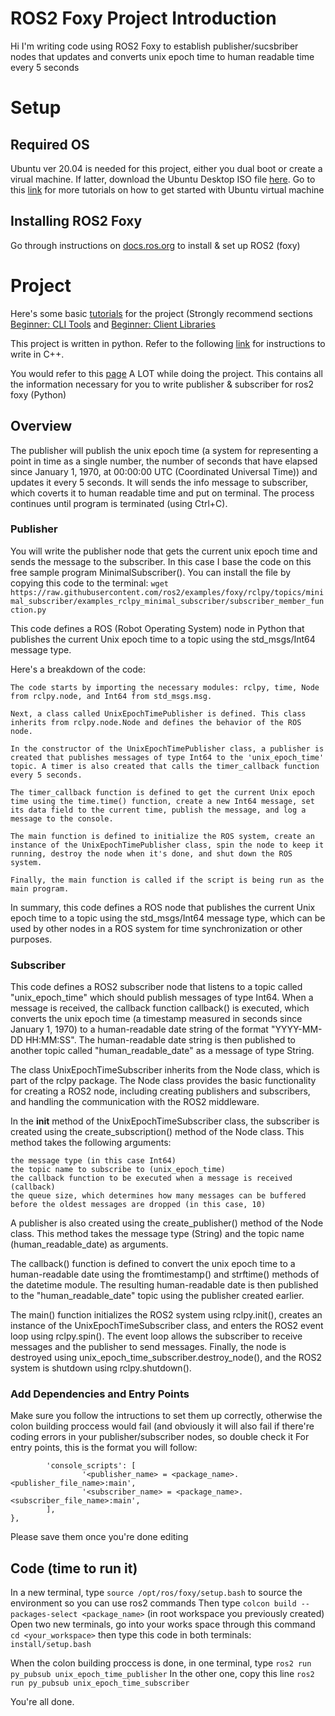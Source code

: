 
# ROS2 Foxy Project Introduction
 Hi I'm writing code using ROS2 Foxy to establish publisher/sucsbriber nodes that updates and converts unix epoch time to human readable time every 5 seconds
# Setup
## Required OS
Ubuntu ver 20.04 is needed for this project, either you dual boot or create a virual machine. If latter, download the Ubuntu Desktop ISO file [here](https://releases.ubuntu.com/20.04.5/). Go to this [link](https://ubuntu.com/tutorials/how-to-run-ubuntu-desktop-on-a-virtual-machine-using-virtualbox#1-overview) for more tutorials on how to get started with Ubuntu virtual machine
## Installing ROS2 Foxy
Go through instructions on [docs.ros.org](https://docs.ros.org/en/foxy/Installation/Ubuntu-Install-Debians.html) to install & set up ROS2 (foxy)
# Project
Here's some basic [tutorials](https://docs.ros.org/en/foxy/Tutorials.html) for the project (Strongly recommend sections [Beginner: CLI Tools](https://docs.ros.org/en/foxy/Tutorials/Beginner-CLI-Tools.html) and [Beginner: Client Libraries](https://docs.ros.org/en/foxy/Tutorials/Beginner-Client-Libraries.html)

This project is written in python. Refer to the following [link](https://docs.ros.org/en/foxy/Tutorials/Beginner-Client-Libraries/Writing-A-Simple-Cpp-Publisher-And-Subscriber.html) for instructions to write in C++.

You would refer to this [page](https://docs.ros.org/en/foxy/Tutorials/Beginner-Client-Libraries/Writing-A-Simple-Py-Publisher-And-Subscriber.html) A LOT while doing the project. This contains all the information necessary for you to write publisher & subscriber for ros2 foxy (Python)
## Overview
The publisher will publish the unix epoch time (a system for representing a point in time as a single number, the number of seconds that have elapsed since January 1, 1970, at 00:00:00 UTC (Coordinated Universal Time)) and updates it every 5 seconds. It will sends the info message to subscriber, which coverts it to human readable time and put on terminal. The process continues until program is terminated (using Ctrl+C). 
### Publisher
You will write the publisher node that gets the current unix epoch time and sends the message to the subscriber. In this case I base the code on this free sample program MinimalSubscriber(). You can install the file by copying this code to the terminal: ```wget https://raw.githubusercontent.com/ros2/examples/foxy/rclpy/topics/minimal_subscriber/examples_rclpy_minimal_subscriber/subscriber_member_function.py```

This code defines a ROS (Robot Operating System) node in Python that publishes the current Unix epoch time to a topic using the std_msgs/Int64 message type.

Here's a breakdown of the code:

    The code starts by importing the necessary modules: rclpy, time, Node from rclpy.node, and Int64 from std_msgs.msg.

    Next, a class called UnixEpochTimePublisher is defined. This class inherits from rclpy.node.Node and defines the behavior of the ROS node.

    In the constructor of the UnixEpochTimePublisher class, a publisher is created that publishes messages of type Int64 to the 'unix_epoch_time' topic. A timer is also created that calls the timer_callback function every 5 seconds.

    The timer_callback function is defined to get the current Unix epoch time using the time.time() function, create a new Int64 message, set its data field to the current time, publish the message, and log a message to the console.

    The main function is defined to initialize the ROS system, create an instance of the UnixEpochTimePublisher class, spin the node to keep it running, destroy the node when it's done, and shut down the ROS system.

    Finally, the main function is called if the script is being run as the main program.

In summary, this code defines a ROS node that publishes the current Unix epoch time to a topic using the std_msgs/Int64 message type, which can be used by other nodes in a ROS system for time synchronization or other purposes.

### Subscriber
This code defines a ROS2 subscriber node that listens to a topic called "unix_epoch_time" which should publish messages of type Int64. When a message is received, the callback function callback() is executed, which converts the unix epoch time (a timestamp measured in seconds since January 1, 1970) to a human-readable date string of the format "YYYY-MM-DD HH:MM:SS". The human-readable date string is then published to another topic called "human_readable_date" as a message of type String.

The class UnixEpochTimeSubscriber inherits from the Node class, which is part of the rclpy package. The Node class provides the basic functionality for creating a ROS2 node, including creating publishers and subscribers, and handling the communication with the ROS2 middleware.

In the __init__ method of the UnixEpochTimeSubscriber class, the subscriber is created using the create_subscription() method of the Node class. This method takes the following arguments:

    the message type (in this case Int64)
    the topic name to subscribe to (unix_epoch_time)
    the callback function to be executed when a message is received (callback)
    the queue size, which determines how many messages can be buffered before the oldest messages are dropped (in this case, 10)

A publisher is also created using the create_publisher() method of the Node class. This method takes the message type (String) and the topic name (human_readable_date) as arguments.

The callback() function is defined to convert the unix epoch time to a human-readable date using the fromtimestamp() and strftime() methods of the datetime module. The resulting human-readable date is then published to the "human_readable_date" topic using the publisher created earlier.

The main() function initializes the ROS2 system using rclpy.init(), creates an instance of the UnixEpochTimeSubscriber class, and enters the ROS2 event loop using rclpy.spin(). The event loop allows the subscriber to receive messages and the publisher to send messages. Finally, the node is destroyed using unix_epoch_time_subscriber.destroy_node(), and the ROS2 system is shutdown using rclpy.shutdown().

### Add Dependencies and Entry Points
Make sure you follow the intructions to set them up correctly, otherwise the colon building proccess would fail (and obviously it will also fail if there're coding errors in your publisher/subscriber nodes, so double check it
For entry points, this is the format you will follow:

```entry_points={
        'console_scripts': [
                '<publisher_name> = <package_name>.<publisher_file_name>:main',
                '<subscriber_name> = <package_name>.<subscriber_file_name>:main',
        ],
},
```
Please save them once you're done editing

## Code (time to run it)
In a new terminal, type ```source /opt/ros/foxy/setup.bash``` to source the environment so you can use ros2 commands
Then type ```colcon build --packages-select <package_name>``` (in root workspace you previously created)
Open two new terminals, go into your works space through this command ```cd <your_workspace>``` then type this code in both terminals: ```install/setup.bash```

When the colon building proccess is done, in one terminal, type
```ros2 run py_pubsub unix_epoch_time_publisher```
In the other one, copy this line
```ros2 run py_pubsub unix_epoch_time_subscriber```

You're all done. 


